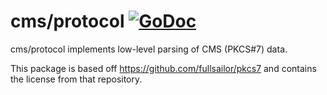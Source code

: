 # cms/protocol [![GoDoc](https://pkg.go.dev/badge/github.com/github/smimesign/ietf-cms/protocol?utm_source=godoc)](https://pkg.go.dev/github.com/github/smimesign/ietf-cms?tab=doc)

cms/protocol implements low-level parsing of CMS (PKCS#7) data.

This package is based off https://github.com/fullsailor/pkcs7 and contains the license from that repository.
